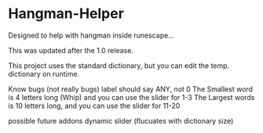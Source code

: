 Hangman-Helper
==============

Designed to help with hangman inside runescape...

This was updated after the 1.0 release.

This project uses the standard dictionary, but you can edit the temp. dictionary on runtime.

Know bugs (not really bugs)
label should say ANY, not 0
The Smallest word is 4 letters long (Whip) and you can use the slider for 1-3
The Largest words is 10 letters long, and you can use the slider for 11-20

possible future addons
dynamic slider (flucuates with dictionary size)